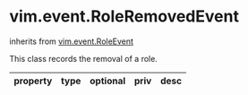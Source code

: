vim.event.RoleRemovedEvent
==========================
inherits from [vim.event.RoleEvent](docs/vim.event.RoleEvent.md)


This class records the removal of a role.

| property | type | optional | priv | desc |
|:---------|:-----|:---------|:-----|:-----|


